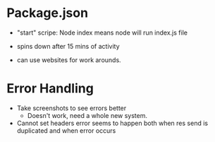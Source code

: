 # Package.json
- "start" scripe: Node index means node will run index.js file


- spins down after 15 mins of activity
- can use websites for work arounds.


# Error Handling
- Take screenshots to see errors better
    - Doesn't work, need a whole new system. 
- Cannot set headers error seems to happen both when res send is duplicated and when error occurs

